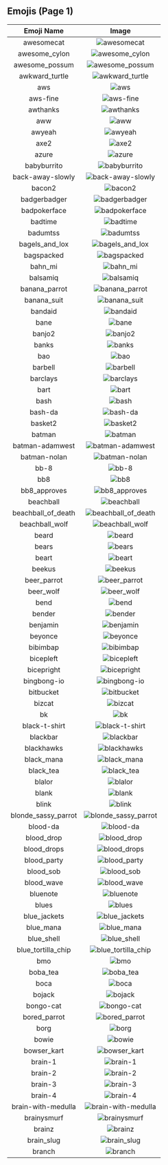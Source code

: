 
  ## Emojis (Page 1)
  |Emoji Name|Image|
  | :-: | :-: |
  |awesomecat| ![awesomecat](/output/awesomecat.png)|
  |awesome_cylon| ![awesome_cylon](/output/awesome_cylon.gif)|
  |awesome_possum| ![awesome_possum](/output/awesome_possum.jpg)|
  |awkward_turtle| ![awkward_turtle](/output/awkward_turtle.gif)|
  |aws| ![aws](/output/aws.png)|
  |aws-fine| ![aws-fine](/output/aws-fine)|
  |awthanks| ![awthanks](/output/awthanks.png)|
  |aww| ![aww](/output/aww.png)|
  |awyeah| ![awyeah](/output/awyeah.png)|
  |axe2| ![axe2](/output/axe2.png)|
  |azure| ![azure](/output/azure.png)|
  |babyburrito| ![babyburrito](/output/babyburrito.jpg)|
  |back-away-slowly| ![back-away-slowly](/output/back-away-slowly.gif)|
  |bacon2| ![bacon2](/output/bacon2.png)|
  |badgerbadger| ![badgerbadger](/output/badgerbadger.gif)|
  |badpokerface| ![badpokerface](/output/badpokerface.png)|
  |badtime| ![badtime](/output/badtime.png)|
  |badumtss| ![badumtss](/output/badumtss.png)|
  |bagels_and_lox| ![bagels_and_lox](/output/bagels_and_lox.jpg)|
  |bagspacked| ![bagspacked](/output/bagspacked.png)|
  |bahn_mi| ![bahn_mi](/output/bahn_mi.png)|
  |balsamiq| ![balsamiq](/output/balsamiq.png)|
  |banana_parrot| ![banana_parrot](/output/banana_parrot.gif)|
  |banana_suit| ![banana_suit](/output/banana_suit.png)|
  |bandaid| ![bandaid](/output/bandaid.jpg)|
  |bane| ![bane](/output/bane.png)|
  |banjo2| ![banjo2](/output/banjo2.jpg)|
  |banks| ![banks](/output/banks.png)|
  |bao| ![bao](/output/bao.png)|
  |barbell| ![barbell](/output/barbell.png)|
  |barclays| ![barclays](/output/barclays.png)|
  |bart| ![bart](/output/bart.gif)|
  |bash| ![bash](/output/bash.png)|
  |bash-da| ![bash-da](/output/bash-da.png)|
  |basket2| ![basket2](/output/basket2.png)|
  |batman| ![batman](/output/batman.png)|
  |batman-adamwest| ![batman-adamwest](/output/batman-adamwest)|
  |batman-nolan| ![batman-nolan](/output/batman-nolan.png)|
  |bb-8| ![bb-8](/output/bb-8.gif)|
  |bb8| ![bb8](/output/bb8.png)|
  |bb8_approves| ![bb8_approves](/output/bb8_approves.png)|
  |beachball| ![beachball](/output/beachball.gif)|
  |beachball_of_death| ![beachball_of_death](/output/beachball_of_death.gif)|
  |beachball_wolf| ![beachball_wolf](/output/beachball_wolf.gif)|
  |beard| ![beard](/output/beard.png)|
  |bears| ![bears](/output/bears.png)|
  |beart| ![beart](/output/beart.png)|
  |beekus| ![beekus](/output/beekus.jpg)|
  |beer_parrot| ![beer_parrot](/output/beer_parrot.gif)|
  |beer_wolf| ![beer_wolf](/output/beer_wolf.png)|
  |bend| ![bend](/output/bend.png)|
  |bender| ![bender](/output/bender.gif)|
  |benjamin| ![benjamin](/output/benjamin.jpg)|
  |beyonce| ![beyonce](/output/beyonce.png)|
  |bibimbap| ![bibimbap](/output/bibimbap.png)|
  |bicepleft| ![bicepleft](/output/bicepleft.png)|
  |bicepright| ![bicepright](/output/bicepright.png)|
  |bingbong-io| ![bingbong-io](/output/bingbong-io.jpg)|
  |bitbucket| ![bitbucket](/output/bitbucket.png)|
  |bizcat| ![bizcat](/output/bizcat.png)|
  |bk| ![bk](/output/bk)|
  |black-t-shirt| ![black-t-shirt](/output/black-t-shirt.png)|
  |blackbar| ![blackbar](/output/blackbar.jpg)|
  |blackhawks| ![blackhawks](/output/blackhawks.png)|
  |black_mana| ![black_mana](/output/black_mana.png)|
  |black_tea| ![black_tea](/output/black_tea.png)|
  |blalor| ![blalor](/output/blalor)|
  |blank| ![blank](/output/blank.gif)|
  |blink| ![blink](/output/blink.gif)|
  |blonde_sassy_parrot| ![blonde_sassy_parrot](/output/blonde_sassy_parrot.gif)|
  |blood-da| ![blood-da](/output/blood-da)|
  |blood_drop| ![blood_drop](/output/blood_drop.png)|
  |blood_drops| ![blood_drops](/output/blood_drops.png)|
  |blood_party| ![blood_party](/output/blood_party.png)|
  |blood_sob| ![blood_sob](/output/blood_sob.png)|
  |blood_wave| ![blood_wave](/output/blood_wave.png)|
  |bluenote| ![bluenote](/output/bluenote.png)|
  |blues| ![blues](/output/blues.png)|
  |blue_jackets| ![blue_jackets](/output/blue_jackets.png)|
  |blue_mana| ![blue_mana](/output/blue_mana.png)|
  |blue_shell| ![blue_shell](/output/blue_shell.png)|
  |blue_tortilla_chip| ![blue_tortilla_chip](/output/blue_tortilla_chip.png)|
  |bmo| ![bmo](/output/bmo.gif)|
  |boba_tea| ![boba_tea](/output/boba_tea.png)|
  |boca| ![boca](/output/boca.jpg)|
  |bojack| ![bojack](/output/bojack.png)|
  |bongo-cat| ![bongo-cat](/output/bongo-cat.gif)|
  |bored_parrot| ![bored_parrot](/output/bored_parrot.gif)|
  |borg| ![borg](/output/borg.png)|
  |bowie| ![bowie](/output/bowie.jpg)|
  |bowser_kart| ![bowser_kart](/output/bowser_kart.gif)|
  |brain-1| ![brain-1](/output/brain-1.png)|
  |brain-2| ![brain-2](/output/brain-2.png)|
  |brain-3| ![brain-3](/output/brain-3.png)|
  |brain-4| ![brain-4](/output/brain-4.png)|
  |brain-with-medulla| ![brain-with-medulla](/output/brain-with-medulla.png)|
  |brainysmurf| ![brainysmurf](/output/brainysmurf.png)|
  |brainz| ![brainz](/output/brainz.jpg)|
  |brain_slug| ![brain_slug](/output/brain_slug.jpg)|
  |branch| ![branch](/output/branch.png)|
  